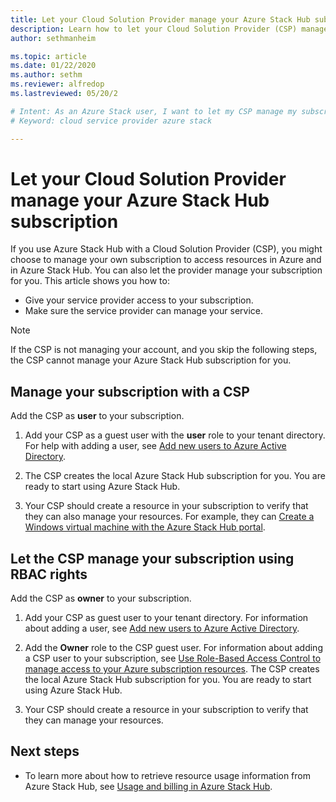 ```yaml
---
title: Let your Cloud Solution Provider manage your Azure Stack Hub subscription 
description: Learn how to let your Cloud Solution Provider (CSP) manage your Azure Stack Hub subscription for you.
author: sethmanheim

ms.topic: article
ms.date: 01/22/2020
ms.author: sethm
ms.reviewer: alfredop
ms.lastreviewed: 05/20/2

# Intent: As an Azure Stack user, I want to let my CSP manage my subscription for me so I can .... 
# Keyword: cloud service provider azure stack

---
```



# Let your Cloud Solution Provider manage your Azure Stack Hub subscription

If you use Azure Stack Hub with a Cloud Solution Provider (CSP), you might choose to manage your own subscription to access resources in Azure and in Azure Stack Hub. You can also let the provider manage your subscription for you. This article shows you how to:

* Give your service provider access to your subscription.
* Make sure the service provider can manage your service.

> [!NOTE]
> If the CSP is not managing your account, and you skip the following steps, the CSP cannot manage your Azure Stack Hub subscription for you.

## Manage your subscription with a CSP

Add the CSP as **user** to your subscription.

1. Add your CSP as a guest user with the **user** role to your tenant directory. For help with adding a user, see [Add new users to Azure Active Directory](/azure/active-directory/add-users-azure-active-directory).

2. The CSP creates the local Azure Stack Hub subscription for you. You are ready to start using Azure Stack Hub.

3. Your CSP should create a resource in your subscription to verify that they can also manage your resources. For example, they can [Create a Windows virtual machine with the Azure Stack Hub portal](azure-stack-quick-windows-portal.md).

## Let the CSP manage your subscription using RBAC rights

Add the CSP as **owner** to your subscription.

1. Add your CSP as guest user to your tenant directory. For information about adding a user, see [Add new users to Azure Active Directory](/azure/active-directory/add-users-azure-active-directory).

2. Add the **Owner** role to the CSP guest user. For information about adding a CSP user to your subscription, see [Use Role-Based Access Control to manage access to your Azure subscription resources](/azure/role-based-access-control/role-assignments-portal). The CSP creates the local Azure Stack Hub subscription for you. You are ready to start using Azure Stack Hub.
3. Your CSP should create a resource in your subscription to verify that they can manage your resources.

## Next steps

* To learn more about how to retrieve resource usage information from Azure Stack Hub, see [Usage and billing in Azure Stack Hub](../operator/azure-stack-billing-and-chargeback.md).
